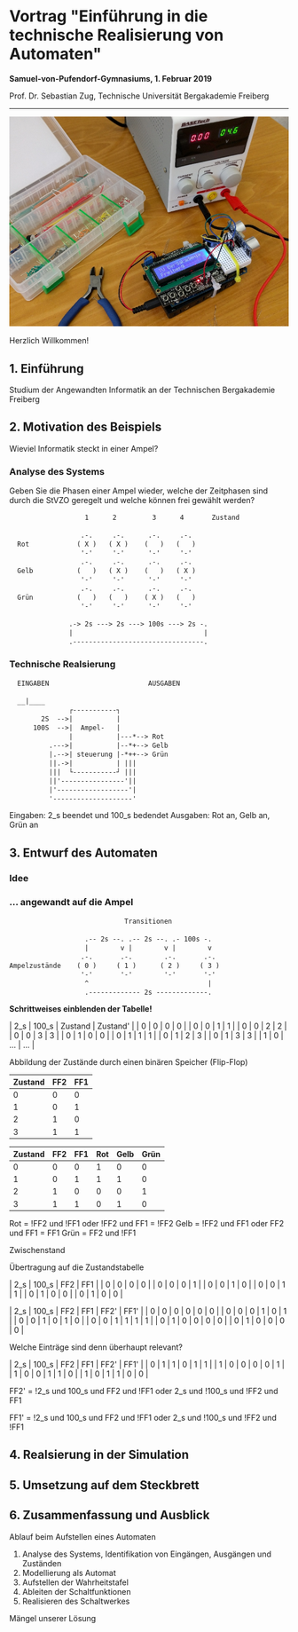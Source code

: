 <!--

author:   Sebastian Zug & André Dietrich
email:    zug@ovgu.de   & andre.dietrich@ovgu.de
version:  0.0.1
language: de
narrator: Deutsch Female

script:   https://felixhao28.github.io/JSCPP/dist/JSCPP.es5.min.js

@JSCPP.__eval
<script>
  try {
    var output = "";
    JSCPP.run(`@0`, `@1`, {stdio: {write: s => { output += s }}});
    output;
  } catch (msg) {
    var error = new LiaError(msg, 1);

    try {
        var log = msg.match(/(.*)\nline (\d+) \(column (\d+)\):.*\n.*\n(.*)/);
        var info = log[1] + " " + log[4];

        if (info.length > 80)
          info = info.substring(0,76) + "..."

        error.add_detail(0, info, "error", log[2]-1, log[3]);
    } catch(e) {}

    throw error;
    }
</script>
@end


@JSCPP.eval: @JSCPP.__eval(@input, )

@JSCPP.eval_input: @JSCPP.__eval(@input,`@input(1)`)

@output: <pre class="lia-code-stdout">@0</pre>

@output_: <pre class="lia-code-stdout" hidden="true">@0</pre>


script:   https://ajax.googleapis.com/ajax/libs/jquery/1.11.3/jquery.min.js

@Rextester.__eval
<script>
//var result = null;
var error  = false;

console.log = function(e){ send.lia("log", JSON.stringify(e), [], true); };

function grep_(type, output) {
  try {
    let re_s = ":(\\d+):(\\d+): "+type+": (.+)";

    let re_g = new RegExp(re_s, "g");
    let re_i = new RegExp(re_s, "i");

    let rslt = output.match(re_g);

    let i = 0;
    for(i = 0; i < rslt.length; i++) {
        let e = rslt[i].match(re_i);

        rslt[i] = { row : e[1]-1, column : e[2], text : e[3], type : type};
    }
    return [rslt];
  } catch(e) {
    return [];
  }
}

$.ajax ({
    url: "https://rextester.com/rundotnet/api",
    type: "POST",
    timeout: 10000,
    data: { LanguageChoice: @0,
            Program: `@input`,
            Input: `@1`,
            CompilerArgs : @2}
    }).done(function(data) {
        if (data.Errors == null) {
            let warnings = grep_("warning", data.Warnings);

            let stats = "\n-------Stat-------\n"+data.Stats.replace(/, /g, "\n");

            if(data.Warnings)
              stats = "\n-------Warn-------\n"+data.Warnings + stats;

            send.lia("log", data.Result+stats, warnings, true);
            send.lia("eval", "LIA: stop");

        } else {
            let errors = grep_("error", data.Errors);

            let stats = "\n-------Stat-------\n"+data.Stats.replace(/, /g, "\n");

            if(data.Warning)
              stats = data.Errors + data.Warnings + stats;
            else
              stats = data.Errors + data.Warnings + stats;

            send.lia("log", stats, errors, false);
            send.lia("eval", "LIA: stop");
        }
    }).fail(function(data, err) {
        send.lia("log", err, [], false);
        send.lia("eval", "LIA: stop");
    });

"LIA: wait"
</script>
@end


@Rextester.eval: @Rextester.__eval(6, ,"-Wall -std=gnu99 -O2 -o a.out source_file.c")

@Rextester.eval_params: @Rextester.__eval(6, ,"@0")

@Rextester.eval_input: @Rextester.__eval(6,`@input(1)`,"-Wall -std=gnu99 -O2 -o a.out source_file.c")

-->

# Vortrag "Einführung in die technische Realisierung von Automaten"

**Samuel-von-Pufendorf-Gymnasiums, 1. Februar 2019**

Prof. Dr. Sebastian Zug, Technische Universität Bergakademie Freiberg

------------------------------

![Welcome](images/WorkingDesk.jpg "Experiments")<!-- width="80%" -->


Herzlich Willkommen!

## 1. Einführung

Studium der Angewandten Informatik an der Technischen Bergakademie Freiberg

## 2. Motivation des Beispiels

Wieviel Informatik steckt in einer Ampel?

### Analyse des Systems

Geben Sie die Phasen einer Ampel wieder, welche der Zeitphasen sind durch die StVZO geregelt und welche können frei gewählt werden?

<!--
style="width: 80%; max-width: 460px; display: block; margin-left: auto; margin-right: auto;"
-->
````
                   1      2         3      4       Zustand

                  .-.     .-.      .-.     .-.
  Rot            ( X )   ( X )    (   )   (   )
                  '-'     '-'      '-'     '-'
                  .-.     .-.      .-.     .-.
  Gelb           (   )   ( X )    (   )   ( X )
                  '-'     '-'      '-'     '-'
                  .-.     .-.      .-.     .-.
  Grün           (   )   (   )    ( X )   (   )
                  '-'     '-'      '-'     '-'

               .-> 2s ---> 2s ---> 100s ---> 2s -.
               |                                 |
               .---------------------------------.
````

### Technische Realsierung

<!--
style="width: 70%; max-width: 460px; display: block; margin-left: auto; margin-right: auto;"
-->
````
  EINGABEN                         AUSGABEN

  __|____
               ┌-----------┐
        2S  -->|           |
      100S  -->|  Ampel-   |
               |           |---*--> Rot
          .--->|           |--*+--> Gelb
          |.-->| steuerung |-*++--> Grün
          ||.->|           | |||
          |||  └-----------┘ |||
          ||'----------------'||
          |'------------------'|
          '--------------------'
````

Eingaben: 2_s beendet und 100_s bedendet
Ausgaben: Rot an, Gelb an, Grün an

## 3. Entwurf des Automaten

### Idee





### ... angewandt auf die Ampel
<!--
style="width: 80%; max-width: 460px; display: block; margin-left: auto; margin-right: auto;"
-->
````
                             Transitionen

                   .-- 2s --. .-- 2s --. .- 100s -.
                   |        v |        v |        v
                  .-.       .-.        .-.       .-.
Ampelzustände    ( 0 )     ( 1 )      ( 2 )     ( 3 )
                  '-'       '-'        '-'       '-'
                   ^                              |
                   .------------- 2s -------------.
````

__Schrittweises einblenden der Tabelle!__

| 2_s | 100_s |  Zustand  | Zustand' |
|  0  |  0    |    0      |   0      |
|  0  |  0    |    1      |   1      |
|  0  |  0    |    2      |   2      |
|  0  |  0    |    3      |   3      |
|  0  |  1    |    0      |   0      |
|  0  |  1    |    1      |   1      |
|  0  |  1    |    2      |   3      |
|  0  |  1    |    3      |   3      |
|  1  |  0    |    ...    |   ...    |

Abbildung der Zustände durch einen binären Speicher (Flip-Flop)

| Zustand | FF2      | FF1     |
|:--------|:---------|:--------|
|  0      |   0      |   0     |
|  1      |   0      |   1     |
|  2      |   1      |   0     |
|  3      |   1      |   1     |

| Zustand | FF2      | FF1     |  Rot    | Gelb     | Grün    |
|:--------|:---------|:--------|:--------|:---------|:--------|
|  0      |   0      |   0     |  1      |   0      |   0     |
|  1      |   0      |   1     |  1      |   1      |   0     |
|  2      |   1      |   0     |  0      |   0      |   1     |
|  3      |   1      |   1     |  0      |   1      |   0     |

Rot = !FF2 und !FF1 oder !FF2 und FF1 = !FF2
Gelb = !FF2 und FF1 oder FF2 und FF1 = FF1
Grün = FF2 und !FF1

Zwischenstand



Übertragung auf die Zustandstabelle

| 2_s | 100_s |  FF2  | FF1  |
|  0  |  0    |   0   |   0  |
|  0  |  0    |   0   |   1  |
|  0  |  0    |   1   |   0  |
|  0  |  0    |   1   |   1  |
|  0  |  1    |   0   |   0  |
|  0  |  1    |   0   |   0  |

| 2_s | 100_s |  FF2  | FF1  |  FF2' | FF1' |
|  0  |  0    |   0   |   0  |   0   |   0  |
|  0  |  0    |   0   |   1  |   0   |   1  |
|  0  |  0    |   1   |   0  |   1   |   0  |
|  0  |  0    |   1   |   1  |   1   |   1  |
|  0  |  1    |   0   |   0  |   0   |   0  |
|  0  |  1    |   0   |   0  |   0   |   0  |

Welche Einträge sind denn überhaupt relevant?

| 2_s | 100_s |  FF2  | FF1  |  FF2' | FF1' |
|  0  |  1    |   1   |   0  |   1   |   1  |
|  1  |  0    |   0   |   0  |   0   |   1  |
|  1  |  0    |   0   |   1  |   1   |   0  |
|  1  |  0    |   1   |   1  |   0   |   0  |

FF2' = !2_s und 100_s und FF2 und !FF1 oder
        2_s und !100_s und !FF2 und FF1

FF1' = !2_s und 100_s und FF2 und !FF1 oder
       2_s und !100_s und !FF2 und !FF1

## 4. Realsierung in der Simulation

## 5. Umsetzung auf dem Steckbrett

## 6. Zusammenfassung und Ausblick

Ablauf beim Aufstellen eines Automaten

1. Analyse des Systems, Identifikation von Eingängen, Ausgängen und Zuständen
2. Modellierung als Automat
3. Aufstellen der Wahrheitstafel
4. Ableiten der Schaltfunktionen
5. Realisieren des Schaltwerkes

Mängel unserer Lösung
